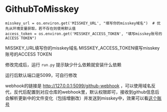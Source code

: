 # GithubToMisskey

```
misskey_url = os.environ.get('MISSKEY_URL', "填写你的misskey域名")  # 优先从环境变量获取，若不存在则使用默认值
access_token = os.environ.get('MISSKEY_ACCESS_TOKEN', "填写misskey账号的ACCESS TOKEN")
```
MISSKEY_URL填写你的misskey域名
MISSKEY_ACCESS_TOKEN填写misskey账号的ACCESS TOKEN

修改完成后，运行 ```run.py``` 提示缺少什么依赖就安装什么依赖

运行后默认端口是5099，可自行修改

webhook的链接是 http://127.0.0.1:5099/github-webhook ，可以使用域名反代，反代后配置到对应仓库的webhook里，默认权限即可，接收到github信息后会解析更新中的文件变化（包括增删改）并发送到misskey中，效果可以看[这个账号](https://lzplus.top/@docs)